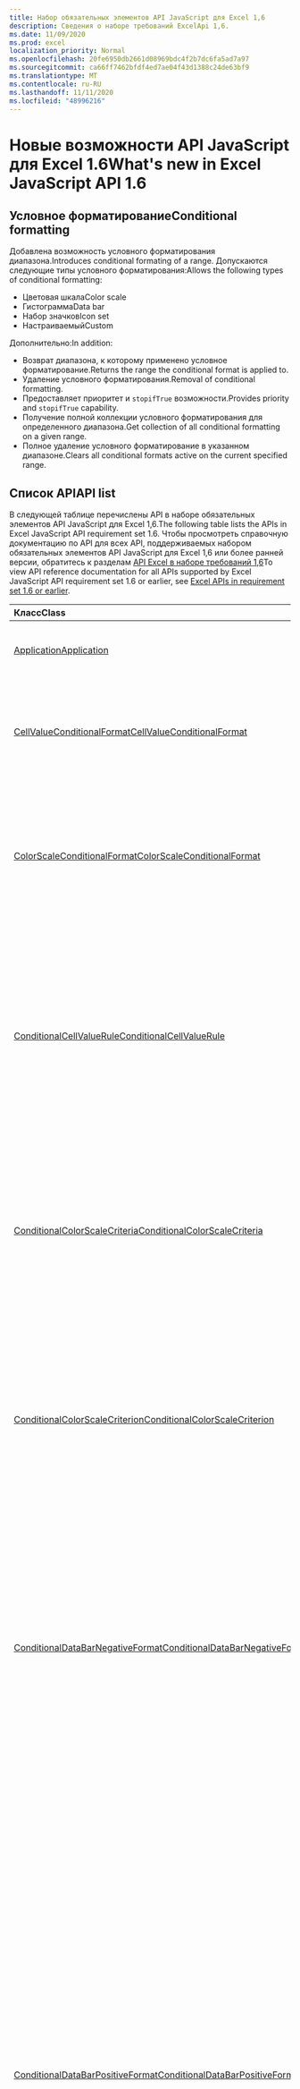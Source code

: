 ```yaml
---
title: Набор обязательных элементов API JavaScript для Excel 1,6
description: Сведения о наборе требований ExcelApi 1,6.
ms.date: 11/09/2020
ms.prod: excel
localization_priority: Normal
ms.openlocfilehash: 20fe6950db2661d08969bdc4f2b7dc6fa5ad7a97
ms.sourcegitcommit: ca66ff7462bfdf4ed7ae04f43d1388c24de63bf9
ms.translationtype: MT
ms.contentlocale: ru-RU
ms.lasthandoff: 11/11/2020
ms.locfileid: "48996216"
---
```

# <a name="whats-new-in-excel-javascript-api-16"></a><span data-ttu-id="24b0b-103">Новые возможности API JavaScript для Excel 1.6</span><span class="sxs-lookup"><span data-stu-id="24b0b-103">What's new in Excel JavaScript API 1.6</span></span>

## <a name="conditional-formatting"></a><span data-ttu-id="24b0b-104">Условное форматирование</span><span class="sxs-lookup"><span data-stu-id="24b0b-104">Conditional formatting</span></span>

<span data-ttu-id="24b0b-105">Добавлена возможность условного форматирования диапазона.</span><span class="sxs-lookup"><span data-stu-id="24b0b-105">Introduces conditional formating of a range.</span></span> <span data-ttu-id="24b0b-106">Допускаются следующие типы условного форматирования:</span><span class="sxs-lookup"><span data-stu-id="24b0b-106">Allows the following types of conditional formatting:</span></span>

* <span data-ttu-id="24b0b-107">Цветовая шкала</span><span class="sxs-lookup"><span data-stu-id="24b0b-107">Color scale</span></span>
* <span data-ttu-id="24b0b-108">Гистограмма</span><span class="sxs-lookup"><span data-stu-id="24b0b-108">Data bar</span></span>
* <span data-ttu-id="24b0b-109">Набор значков</span><span class="sxs-lookup"><span data-stu-id="24b0b-109">Icon set</span></span>
* <span data-ttu-id="24b0b-110">Настраиваемый</span><span class="sxs-lookup"><span data-stu-id="24b0b-110">Custom</span></span>

<span data-ttu-id="24b0b-111">Дополнительно:</span><span class="sxs-lookup"><span data-stu-id="24b0b-111">In addition:</span></span>

* <span data-ttu-id="24b0b-112">Возврат диапазона, к которому применено условное форматирование.</span><span class="sxs-lookup"><span data-stu-id="24b0b-112">Returns the range the conditional format is applied to.</span></span>
* <span data-ttu-id="24b0b-113">Удаление условного форматирования.</span><span class="sxs-lookup"><span data-stu-id="24b0b-113">Removal of conditional formatting.</span></span>
* <span data-ttu-id="24b0b-114">Предоставляет приоритет и `stopifTrue` возможности.</span><span class="sxs-lookup"><span data-stu-id="24b0b-114">Provides priority and `stopifTrue` capability.</span></span>
* <span data-ttu-id="24b0b-115">Получение полной коллекции условного форматирования для определенного диапазона.</span><span class="sxs-lookup"><span data-stu-id="24b0b-115">Get collection of all conditional formatting on a given range.</span></span>
* <span data-ttu-id="24b0b-116">Полное удаление условного форматирование в указанном диапазоне.</span><span class="sxs-lookup"><span data-stu-id="24b0b-116">Clears all conditional formats active on the current specified range.</span></span>

## <a name="api-list"></a><span data-ttu-id="24b0b-117">Список API</span><span class="sxs-lookup"><span data-stu-id="24b0b-117">API list</span></span>

<span data-ttu-id="24b0b-118">В следующей таблице перечислены API в наборе обязательных элементов API JavaScript для Excel 1,6.</span><span class="sxs-lookup"><span data-stu-id="24b0b-118">The following table lists the APIs in Excel JavaScript API requirement set 1.6.</span></span> <span data-ttu-id="24b0b-119">Чтобы просмотреть справочную документацию по API для всех API, поддерживаемых набором обязательных элементов API JavaScript для Excel 1,6 или более ранней версии, обратитесь к разделам [API Excel в наборе требований 1,6](/javascript/api/excel?view=excel-js-1.6&preserve-view=true)</span><span class="sxs-lookup"><span data-stu-id="24b0b-119">To view API reference documentation for all APIs supported by Excel JavaScript API requirement set 1.6 or earlier, see [Excel APIs in requirement set 1.6 or earlier](/javascript/api/excel?view=excel-js-1.6&preserve-view=true).</span></span>

| <span data-ttu-id="24b0b-120">Класс</span><span class="sxs-lookup"><span data-stu-id="24b0b-120">Class</span></span> | <span data-ttu-id="24b0b-121">Поля</span><span class="sxs-lookup"><span data-stu-id="24b0b-121">Fields</span></span> | <span data-ttu-id="24b0b-122">Описание</span><span class="sxs-lookup"><span data-stu-id="24b0b-122">Description</span></span> |
|:---|:---|:---|
|[<span data-ttu-id="24b0b-123">Application</span><span class="sxs-lookup"><span data-stu-id="24b0b-123">Application</span></span>](/javascript/api/excel/excel.application)|[<span data-ttu-id="24b0b-124">Суспендапикалкулатионунтилнекстсинк ()</span><span class="sxs-lookup"><span data-stu-id="24b0b-124">suspendApiCalculationUntilNextSync()</span></span>](/javascript/api/excel/excel.application#suspendapicalculationuntilnextsync--)|<span data-ttu-id="24b0b-125">Приостанавливает вычисление до вызова следующего "context.sync()".</span><span class="sxs-lookup"><span data-stu-id="24b0b-125">Suspends calculation until the next "context.sync()" is called.</span></span>|
|[<span data-ttu-id="24b0b-126">CellValueConditionalFormat</span><span class="sxs-lookup"><span data-stu-id="24b0b-126">CellValueConditionalFormat</span></span>](/javascript/api/excel/excel.cellvalueconditionalformat)|[<span data-ttu-id="24b0b-127">format</span><span class="sxs-lookup"><span data-stu-id="24b0b-127">format</span></span>](/javascript/api/excel/excel.cellvalueconditionalformat#format)|<span data-ttu-id="24b0b-128">Возвращает объект Format, который инкапсулирует шрифты условного форматирования, заливки, границы и другие свойства.</span><span class="sxs-lookup"><span data-stu-id="24b0b-128">Returns a format object, encapsulating the conditional formats font, fill, borders, and other properties.</span></span>|
||[<span data-ttu-id="24b0b-129">правила</span><span class="sxs-lookup"><span data-stu-id="24b0b-129">rule</span></span>](/javascript/api/excel/excel.cellvalueconditionalformat#rule)|<span data-ttu-id="24b0b-130">Задает объект Rule для этого условного форматирования.</span><span class="sxs-lookup"><span data-stu-id="24b0b-130">Specifies the Rule object on this conditional format.</span></span>|
|[<span data-ttu-id="24b0b-131">ColorScaleConditionalFormat</span><span class="sxs-lookup"><span data-stu-id="24b0b-131">ColorScaleConditionalFormat</span></span>](/javascript/api/excel/excel.colorscaleconditionalformat)|[<span data-ttu-id="24b0b-132">criteria</span><span class="sxs-lookup"><span data-stu-id="24b0b-132">criteria</span></span>](/javascript/api/excel/excel.colorscaleconditionalformat#criteria)|<span data-ttu-id="24b0b-133">Критерии цветовой шкалы.</span><span class="sxs-lookup"><span data-stu-id="24b0b-133">The criteria of the color scale.</span></span>|
||[<span data-ttu-id="24b0b-134">сриколорскале</span><span class="sxs-lookup"><span data-stu-id="24b0b-134">threeColorScale</span></span>](/javascript/api/excel/excel.colorscaleconditionalformat#threecolorscale)|<span data-ttu-id="24b0b-135">Если задано значение true, цветовая шкала будет иметь три точки (минимальная, средняя, максимальная), в противном случае будет существовать два (минимум, максимум).</span><span class="sxs-lookup"><span data-stu-id="24b0b-135">If true the color scale will have three points (minimum, midpoint, maximum), otherwise it will have two (minimum, maximum).</span></span>|
|[<span data-ttu-id="24b0b-136">ConditionalCellValueRule</span><span class="sxs-lookup"><span data-stu-id="24b0b-136">ConditionalCellValueRule</span></span>](/javascript/api/excel/excel.conditionalcellvaluerule)|[<span data-ttu-id="24b0b-137">Formula1</span><span class="sxs-lookup"><span data-stu-id="24b0b-137">formula1</span></span>](/javascript/api/excel/excel.conditionalcellvaluerule#formula1)|<span data-ttu-id="24b0b-138">Формула, с помощью которой при необходимости оценивается правило условного форматирования.</span><span class="sxs-lookup"><span data-stu-id="24b0b-138">The formula, if required, to evaluate the conditional format rule on.</span></span>|
||[<span data-ttu-id="24b0b-139">formula2</span><span class="sxs-lookup"><span data-stu-id="24b0b-139">formula2</span></span>](/javascript/api/excel/excel.conditionalcellvaluerule#formula2)|<span data-ttu-id="24b0b-140">Формула, с помощью которой при необходимости оценивается правило условного форматирования.</span><span class="sxs-lookup"><span data-stu-id="24b0b-140">The formula, if required, to evaluate the conditional format rule on.</span></span>|
||[<span data-ttu-id="24b0b-141">operator</span><span class="sxs-lookup"><span data-stu-id="24b0b-141">operator</span></span>](/javascript/api/excel/excel.conditionalcellvaluerule#operator)|<span data-ttu-id="24b0b-142">Оператор условного форматирования значений ячеек.</span><span class="sxs-lookup"><span data-stu-id="24b0b-142">The operator of the cell value conditional format.</span></span>|
|[<span data-ttu-id="24b0b-143">ConditionalColorScaleCriteria</span><span class="sxs-lookup"><span data-stu-id="24b0b-143">ConditionalColorScaleCriteria</span></span>](/javascript/api/excel/excel.conditionalcolorscalecriteria)|[<span data-ttu-id="24b0b-144">maximum</span><span class="sxs-lookup"><span data-stu-id="24b0b-144">maximum</span></span>](/javascript/api/excel/excel.conditionalcolorscalecriteria#maximum)|<span data-ttu-id="24b0b-145">Условие цветовой шкалы "максимальная точка".</span><span class="sxs-lookup"><span data-stu-id="24b0b-145">The maximum point Color Scale Criterion.</span></span>|
||[<span data-ttu-id="24b0b-146">точка</span><span class="sxs-lookup"><span data-stu-id="24b0b-146">midpoint</span></span>](/javascript/api/excel/excel.conditionalcolorscalecriteria#midpoint)|<span data-ttu-id="24b0b-147">Условие цветовой шкалы "средняя точка", если используется трехцветная цветовая шкала.</span><span class="sxs-lookup"><span data-stu-id="24b0b-147">The midpoint Color Scale Criterion if the color scale is a 3-color scale.</span></span>|
||[<span data-ttu-id="24b0b-148">minimum</span><span class="sxs-lookup"><span data-stu-id="24b0b-148">minimum</span></span>](/javascript/api/excel/excel.conditionalcolorscalecriteria#minimum)|<span data-ttu-id="24b0b-149">Условие цветовой шкалы "минимальная точка".</span><span class="sxs-lookup"><span data-stu-id="24b0b-149">The minimum point Color Scale Criterion.</span></span>|
|[<span data-ttu-id="24b0b-150">ConditionalColorScaleCriterion</span><span class="sxs-lookup"><span data-stu-id="24b0b-150">ConditionalColorScaleCriterion</span></span>](/javascript/api/excel/excel.conditionalcolorscalecriterion)|[<span data-ttu-id="24b0b-151">color</span><span class="sxs-lookup"><span data-stu-id="24b0b-151">color</span></span>](/javascript/api/excel/excel.conditionalcolorscalecriterion#color)|<span data-ttu-id="24b0b-152">Представление цветового кода HTML цвета цветовой шкалы (например, #FF0000 представляет собой красный цвет).</span><span class="sxs-lookup"><span data-stu-id="24b0b-152">HTML color code representation of the color scale color (e.g., #FF0000 represents Red).</span></span>|
||[<span data-ttu-id="24b0b-153">formula</span><span class="sxs-lookup"><span data-stu-id="24b0b-153">formula</span></span>](/javascript/api/excel/excel.conditionalcolorscalecriterion#formula)|<span data-ttu-id="24b0b-154">Число, формула или значение NULL (если указан тип LowestValue).</span><span class="sxs-lookup"><span data-stu-id="24b0b-154">A number, a formula, or null (if Type is LowestValue).</span></span>|
||[<span data-ttu-id="24b0b-155">type</span><span class="sxs-lookup"><span data-stu-id="24b0b-155">type</span></span>](/javascript/api/excel/excel.conditionalcolorscalecriterion#type)|<span data-ttu-id="24b0b-156">Какова должна основываться Условная формула условия.</span><span class="sxs-lookup"><span data-stu-id="24b0b-156">What the criterion conditional formula should be based on.</span></span>|
|[<span data-ttu-id="24b0b-157">ConditionalDataBarNegativeFormat</span><span class="sxs-lookup"><span data-stu-id="24b0b-157">ConditionalDataBarNegativeFormat</span></span>](/javascript/api/excel/excel.conditionaldatabarnegativeformat)|[<span data-ttu-id="24b0b-158">borderColor</span><span class="sxs-lookup"><span data-stu-id="24b0b-158">borderColor</span></span>](/javascript/api/excel/excel.conditionaldatabarnegativeformat#bordercolor)|<span data-ttu-id="24b0b-159">HTML-код, представляющий цвет линии границы в формате #RRGGBB (например, "FFA500") или в виде ключевого слова (например, "orange").</span><span class="sxs-lookup"><span data-stu-id="24b0b-159">HTML color code representing the color of the border line, of the form #RRGGBB (e.g., "FFA500") or as a named HTML color (e.g., "orange").</span></span>|
||[<span data-ttu-id="24b0b-160">fillColor</span><span class="sxs-lookup"><span data-stu-id="24b0b-160">fillColor</span></span>](/javascript/api/excel/excel.conditionaldatabarnegativeformat#fillcolor)|<span data-ttu-id="24b0b-161">HTML-код цвета, представляющий цвет заливки, #RRGGBB формы (например, "FFA500") или в виде именованного цвета HTML (например, "Апельсин").</span><span class="sxs-lookup"><span data-stu-id="24b0b-161">HTML color code representing the fill color, of the form #RRGGBB (e.g., "FFA500") or as a named HTML color (e.g., "orange").</span></span>|
||[<span data-ttu-id="24b0b-162">матчпоситивебордерколор</span><span class="sxs-lookup"><span data-stu-id="24b0b-162">matchPositiveBorderColor</span></span>](/javascript/api/excel/excel.conditionaldatabarnegativeformat#matchpositivebordercolor)|<span data-ttu-id="24b0b-163">Указывает, имеет ли отрицательный гистограмма тот же цвет границы, что и положительный гистограмма.</span><span class="sxs-lookup"><span data-stu-id="24b0b-163">Specifies if the negative DataBar has the same border color as the positive DataBar.</span></span>|
||[<span data-ttu-id="24b0b-164">матчпоситивефиллколор</span><span class="sxs-lookup"><span data-stu-id="24b0b-164">matchPositiveFillColor</span></span>](/javascript/api/excel/excel.conditionaldatabarnegativeformat#matchpositivefillcolor)|<span data-ttu-id="24b0b-165">Указывает, имеет ли отрицательный гистограмма тот же цвет заливки, что и положительный гистограмма.</span><span class="sxs-lookup"><span data-stu-id="24b0b-165">Specifies if the negative DataBar has the same fill color as the positive DataBar.</span></span>|
|[<span data-ttu-id="24b0b-166">ConditionalDataBarPositiveFormat</span><span class="sxs-lookup"><span data-stu-id="24b0b-166">ConditionalDataBarPositiveFormat</span></span>](/javascript/api/excel/excel.conditionaldatabarpositiveformat)|[<span data-ttu-id="24b0b-167">borderColor</span><span class="sxs-lookup"><span data-stu-id="24b0b-167">borderColor</span></span>](/javascript/api/excel/excel.conditionaldatabarpositiveformat#bordercolor)|<span data-ttu-id="24b0b-168">HTML-код, представляющий цвет линии границы в формате #RRGGBB (например, "FFA500") или в виде ключевого слова (например, "orange").</span><span class="sxs-lookup"><span data-stu-id="24b0b-168">HTML color code representing the color of the border line, of the form #RRGGBB (e.g., "FFA500") or as a named HTML color (e.g., "orange").</span></span>|
||[<span data-ttu-id="24b0b-169">fillColor</span><span class="sxs-lookup"><span data-stu-id="24b0b-169">fillColor</span></span>](/javascript/api/excel/excel.conditionaldatabarpositiveformat#fillcolor)|<span data-ttu-id="24b0b-170">HTML-код цвета, представляющий цвет заливки, #RRGGBB формы (например, "FFA500") или в виде именованного цвета HTML (например, "Апельсин").</span><span class="sxs-lookup"><span data-stu-id="24b0b-170">HTML color code representing the fill color, of the form #RRGGBB (e.g., "FFA500") or as a named HTML color (e.g., "orange").</span></span>|
||[<span data-ttu-id="24b0b-171">градиентфилл</span><span class="sxs-lookup"><span data-stu-id="24b0b-171">gradientFill</span></span>](/javascript/api/excel/excel.conditionaldatabarpositiveformat#gradientfill)|<span data-ttu-id="24b0b-172">Указывает, имеет ли гистограмма градиент.</span><span class="sxs-lookup"><span data-stu-id="24b0b-172">Specifies if the DataBar has a gradient.</span></span>|
|[<span data-ttu-id="24b0b-173">ConditionalDataBarRule</span><span class="sxs-lookup"><span data-stu-id="24b0b-173">ConditionalDataBarRule</span></span>](/javascript/api/excel/excel.conditionaldatabarrule)|[<span data-ttu-id="24b0b-174">formula</span><span class="sxs-lookup"><span data-stu-id="24b0b-174">formula</span></span>](/javascript/api/excel/excel.conditionaldatabarrule#formula)|<span data-ttu-id="24b0b-175">Формула, с помощью которой при необходимости оценивается правило гистограммы.</span><span class="sxs-lookup"><span data-stu-id="24b0b-175">The formula, if required, to evaluate the databar rule on.</span></span>|
||[<span data-ttu-id="24b0b-176">type</span><span class="sxs-lookup"><span data-stu-id="24b0b-176">type</span></span>](/javascript/api/excel/excel.conditionaldatabarrule#type)|<span data-ttu-id="24b0b-177">Тип правила для гистограмма.</span><span class="sxs-lookup"><span data-stu-id="24b0b-177">The type of rule for the databar.</span></span>|
|[<span data-ttu-id="24b0b-178">ConditionalFormat</span><span class="sxs-lookup"><span data-stu-id="24b0b-178">ConditionalFormat</span></span>](/javascript/api/excel/excel.conditionalformat)|[<span data-ttu-id="24b0b-179">delete()</span><span class="sxs-lookup"><span data-stu-id="24b0b-179">delete()</span></span>](/javascript/api/excel/excel.conditionalformat#delete--)|<span data-ttu-id="24b0b-180">Удаляет это условное форматирование.</span><span class="sxs-lookup"><span data-stu-id="24b0b-180">Deletes this conditional format.</span></span>|
||[<span data-ttu-id="24b0b-181">getRange()</span><span class="sxs-lookup"><span data-stu-id="24b0b-181">getRange()</span></span>](/javascript/api/excel/excel.conditionalformat#getrange--)|<span data-ttu-id="24b0b-182">Возврат диапазона, к которому применено условное форматирование.</span><span class="sxs-lookup"><span data-stu-id="24b0b-182">Returns the range the conditonal format is applied to.</span></span>|
||[<span data-ttu-id="24b0b-183">getRangeOrNullObject()</span><span class="sxs-lookup"><span data-stu-id="24b0b-183">getRangeOrNullObject()</span></span>](/javascript/api/excel/excel.conditionalformat#getrangeornullobject--)|<span data-ttu-id="24b0b-184">Возвращает диапазон, к которому применяется формат кондитонал, или пустой объект, если условное форматирование применяется к нескольким диапазонам.</span><span class="sxs-lookup"><span data-stu-id="24b0b-184">Returns the range the conditonal format is applied to, or a null object if the conditional format is applied to multiple ranges.</span></span>|
||[<span data-ttu-id="24b0b-185">priority</span><span class="sxs-lookup"><span data-stu-id="24b0b-185">priority</span></span>](/javascript/api/excel/excel.conditionalformat#priority)|<span data-ttu-id="24b0b-186">Приоритет (или индекс) в коллекции условных форматов, в которой в настоящее время существует данное условное форматирование.</span><span class="sxs-lookup"><span data-stu-id="24b0b-186">The priority (or index) within the conditional format collection that this conditional format currently exists in.</span></span>|
||[<span data-ttu-id="24b0b-187">cellValue</span><span class="sxs-lookup"><span data-stu-id="24b0b-187">cellValue</span></span>](/javascript/api/excel/excel.conditionalformat#cellvalue)|<span data-ttu-id="24b0b-188">Возвращает свойства условного форматирования значения ячейки, если текущим условным форматированием является тип CellValue.</span><span class="sxs-lookup"><span data-stu-id="24b0b-188">Returns the cell value conditional format properties if the current conditional format is a CellValue type.</span></span>|
||[<span data-ttu-id="24b0b-189">целлвалуеорнуллобжект</span><span class="sxs-lookup"><span data-stu-id="24b0b-189">cellValueOrNullObject</span></span>](/javascript/api/excel/excel.conditionalformat#cellvalueornullobject)|<span data-ttu-id="24b0b-190">Возвращает свойства условного форматирования значения ячейки, если текущим условным форматированием является тип CellValue.</span><span class="sxs-lookup"><span data-stu-id="24b0b-190">Returns the cell value conditional format properties if the current conditional format is a CellValue type.</span></span>|
||[<span data-ttu-id="24b0b-191">Справа</span><span class="sxs-lookup"><span data-stu-id="24b0b-191">colorScale</span></span>](/javascript/api/excel/excel.conditionalformat#colorscale)|<span data-ttu-id="24b0b-192">Возвращает свойства условного форматирования цветовой шкалы, если текущим условным форматированием является тип цветовой шкалы.</span><span class="sxs-lookup"><span data-stu-id="24b0b-192">Returns the ColorScale conditional format properties if the current conditional format is an ColorScale type.</span></span>|
||[<span data-ttu-id="24b0b-193">колорскалеорнуллобжект</span><span class="sxs-lookup"><span data-stu-id="24b0b-193">colorScaleOrNullObject</span></span>](/javascript/api/excel/excel.conditionalformat#colorscaleornullobject)|<span data-ttu-id="24b0b-194">Возвращает свойства условного форматирования цветовой шкалы, если текущим условным форматированием является тип цветовой шкалы.</span><span class="sxs-lookup"><span data-stu-id="24b0b-194">Returns the ColorScale conditional format properties if the current conditional format is an ColorScale type.</span></span>|
||[<span data-ttu-id="24b0b-195">собственный</span><span class="sxs-lookup"><span data-stu-id="24b0b-195">custom</span></span>](/javascript/api/excel/excel.conditionalformat#custom)|<span data-ttu-id="24b0b-196">Возвращает свойства настраиваемого условного форматирования, если текущим условным форматированием является настраиваемый тип.</span><span class="sxs-lookup"><span data-stu-id="24b0b-196">Returns the custom conditional format properties if the current conditional format is a custom type.</span></span>|
||[<span data-ttu-id="24b0b-197">кустоморнуллобжект</span><span class="sxs-lookup"><span data-stu-id="24b0b-197">customOrNullObject</span></span>](/javascript/api/excel/excel.conditionalformat#customornullobject)|<span data-ttu-id="24b0b-198">Возвращает свойства настраиваемого условного форматирования, если текущим условным форматированием является настраиваемый тип.</span><span class="sxs-lookup"><span data-stu-id="24b0b-198">Returns the custom conditional format properties if the current conditional format is a custom type.</span></span>|
||[<span data-ttu-id="24b0b-199">Гистограмма</span><span class="sxs-lookup"><span data-stu-id="24b0b-199">dataBar</span></span>](/javascript/api/excel/excel.conditionalformat#databar)|<span data-ttu-id="24b0b-200">Возвращает свойства гистограммы, если текущим условным форматированием является панель данных.</span><span class="sxs-lookup"><span data-stu-id="24b0b-200">Returns the data bar properties if the current conditional format is a data bar.</span></span>|
||[<span data-ttu-id="24b0b-201">датабарорнуллобжект</span><span class="sxs-lookup"><span data-stu-id="24b0b-201">dataBarOrNullObject</span></span>](/javascript/api/excel/excel.conditionalformat#databarornullobject)|<span data-ttu-id="24b0b-202">Возвращает свойства гистограммы, если текущим условным форматированием является панель данных.</span><span class="sxs-lookup"><span data-stu-id="24b0b-202">Returns the data bar properties if the current conditional format is a data bar.</span></span>|
||[<span data-ttu-id="24b0b-203">iconSet</span><span class="sxs-lookup"><span data-stu-id="24b0b-203">iconSet</span></span>](/javascript/api/excel/excel.conditionalformat#iconset)|<span data-ttu-id="24b0b-204">Возвращает свойства условного форматирования набора значков, если текущим условным форматированием является тип набора значков.</span><span class="sxs-lookup"><span data-stu-id="24b0b-204">Returns the IconSet conditional format properties if the current conditional format is an IconSet type.</span></span>|
||[<span data-ttu-id="24b0b-205">иконсеторнуллобжект</span><span class="sxs-lookup"><span data-stu-id="24b0b-205">iconSetOrNullObject</span></span>](/javascript/api/excel/excel.conditionalformat#iconsetornullobject)|<span data-ttu-id="24b0b-206">Возвращает свойства условного форматирования набора значков, если текущим условным форматированием является тип набора значков.</span><span class="sxs-lookup"><span data-stu-id="24b0b-206">Returns the IconSet conditional format properties if the current conditional format is an IconSet type.</span></span>|
||[<span data-ttu-id="24b0b-207">id</span><span class="sxs-lookup"><span data-stu-id="24b0b-207">id</span></span>](/javascript/api/excel/excel.conditionalformat#id)|<span data-ttu-id="24b0b-208">Приоритет условного форматирования в пределах текущего класса ConditionalFormatCollection.</span><span class="sxs-lookup"><span data-stu-id="24b0b-208">The Priority of the Conditional Format within the current ConditionalFormatCollection.</span></span>|
||[<span data-ttu-id="24b0b-209">набора</span><span class="sxs-lookup"><span data-stu-id="24b0b-209">preset</span></span>](/javascript/api/excel/excel.conditionalformat#preset)|<span data-ttu-id="24b0b-210">Возвращает условное форматирование предварительно установленных условий.</span><span class="sxs-lookup"><span data-stu-id="24b0b-210">Returns the preset criteria conditional format.</span></span>|
||[<span data-ttu-id="24b0b-211">пресеторнуллобжект</span><span class="sxs-lookup"><span data-stu-id="24b0b-211">presetOrNullObject</span></span>](/javascript/api/excel/excel.conditionalformat#presetornullobject)|<span data-ttu-id="24b0b-212">Возвращает условное форматирование предварительно установленных условий.</span><span class="sxs-lookup"><span data-stu-id="24b0b-212">Returns the preset criteria conditional format.</span></span>|
||[<span data-ttu-id="24b0b-213">тексткомпарисон</span><span class="sxs-lookup"><span data-stu-id="24b0b-213">textComparison</span></span>](/javascript/api/excel/excel.conditionalformat#textcomparison)|<span data-ttu-id="24b0b-214">Возвращает определенные свойства условного форматирования текста, если текущим условным форматированием является текстовый тип.</span><span class="sxs-lookup"><span data-stu-id="24b0b-214">Returns the specific text conditional format properties if the current conditional format is a text type.</span></span>|
||[<span data-ttu-id="24b0b-215">тексткомпарисонорнуллобжект</span><span class="sxs-lookup"><span data-stu-id="24b0b-215">textComparisonOrNullObject</span></span>](/javascript/api/excel/excel.conditionalformat#textcomparisonornullobject)|<span data-ttu-id="24b0b-216">Возвращает определенные свойства условного форматирования текста, если текущим условным форматированием является текстовый тип.</span><span class="sxs-lookup"><span data-stu-id="24b0b-216">Returns the specific text conditional format properties if the current conditional format is a text type.</span></span>|
||[<span data-ttu-id="24b0b-217">topBottom</span><span class="sxs-lookup"><span data-stu-id="24b0b-217">topBottom</span></span>](/javascript/api/excel/excel.conditionalformat#topbottom)|<span data-ttu-id="24b0b-218">Возвращает верхнее и нижнее свойства условного форматирования, если текущее условное форматирование имеет тип TopBottom.</span><span class="sxs-lookup"><span data-stu-id="24b0b-218">Returns the Top/Bottom conditional format properties if the current conditional format is an TopBottom type.</span></span>|
||[<span data-ttu-id="24b0b-219">топботтоморнуллобжект</span><span class="sxs-lookup"><span data-stu-id="24b0b-219">topBottomOrNullObject</span></span>](/javascript/api/excel/excel.conditionalformat#topbottomornullobject)|<span data-ttu-id="24b0b-220">Возвращает верхнее и нижнее свойства условного форматирования, если текущее условное форматирование имеет тип TopBottom.</span><span class="sxs-lookup"><span data-stu-id="24b0b-220">Returns the Top/Bottom conditional format properties if the current conditional format is an TopBottom type.</span></span>|
||[<span data-ttu-id="24b0b-221">type</span><span class="sxs-lookup"><span data-stu-id="24b0b-221">type</span></span>](/javascript/api/excel/excel.conditionalformat#type)|<span data-ttu-id="24b0b-222">Тип условного форматирования.</span><span class="sxs-lookup"><span data-stu-id="24b0b-222">A type of conditional format.</span></span>|
||[<span data-ttu-id="24b0b-223">stopIfTrue</span><span class="sxs-lookup"><span data-stu-id="24b0b-223">stopIfTrue</span></span>](/javascript/api/excel/excel.conditionalformat#stopiftrue)|<span data-ttu-id="24b0b-224">Если выполняются условия этого условного форматирования, форматы с более низким приоритетом не будут применяться в этой ячейке.</span><span class="sxs-lookup"><span data-stu-id="24b0b-224">If the conditions of this conditional format are met, no lower-priority formats shall take effect on that cell.</span></span>|
|[<span data-ttu-id="24b0b-225">ConditionalFormatCollection</span><span class="sxs-lookup"><span data-stu-id="24b0b-225">ConditionalFormatCollection</span></span>](/javascript/api/excel/excel.conditionalformatcollection)|[<span data-ttu-id="24b0b-226">Добавить (тип: Excel. Кондитионалформаттипе)</span><span class="sxs-lookup"><span data-stu-id="24b0b-226">add(type: Excel.ConditionalFormatType)</span></span>](/javascript/api/excel/excel.conditionalformatcollection#add-type-)|<span data-ttu-id="24b0b-227">Добавляет новое условное форматирование в коллекцию по первому или верхнему приоритету.</span><span class="sxs-lookup"><span data-stu-id="24b0b-227">Adds a new conditional format to the collection at the first/top priority.</span></span>|
||[<span data-ttu-id="24b0b-228">clearAll ()</span><span class="sxs-lookup"><span data-stu-id="24b0b-228">clearAll()</span></span>](/javascript/api/excel/excel.conditionalformatcollection#clearall--)|<span data-ttu-id="24b0b-229">Полное удаление условного форматирование в указанном диапазоне.</span><span class="sxs-lookup"><span data-stu-id="24b0b-229">Clears all conditional formats active on the current specified range.</span></span>|
||[<span data-ttu-id="24b0b-230">getCount()</span><span class="sxs-lookup"><span data-stu-id="24b0b-230">getCount()</span></span>](/javascript/api/excel/excel.conditionalformatcollection#getcount--)|<span data-ttu-id="24b0b-231">Возвращает число условных форматов в книге.</span><span class="sxs-lookup"><span data-stu-id="24b0b-231">Returns the number of conditional formats in the workbook.</span></span>|
||[<span data-ttu-id="24b0b-232">getItem(id: string)</span><span class="sxs-lookup"><span data-stu-id="24b0b-232">getItem(id: string)</span></span>](/javascript/api/excel/excel.conditionalformatcollection#getitem-id-)|<span data-ttu-id="24b0b-233">Возвращает условное форматирование для указанного идентификатора.</span><span class="sxs-lookup"><span data-stu-id="24b0b-233">Returns a conditional format for the given ID.</span></span>|
||[<span data-ttu-id="24b0b-234">getItemAt(index: number)</span><span class="sxs-lookup"><span data-stu-id="24b0b-234">getItemAt(index: number)</span></span>](/javascript/api/excel/excel.conditionalformatcollection#getitemat-index-)|<span data-ttu-id="24b0b-235">Возвращает условное форматирование по индексу.</span><span class="sxs-lookup"><span data-stu-id="24b0b-235">Returns a conditional format at the given index.</span></span>|
||[<span data-ttu-id="24b0b-236">items</span><span class="sxs-lookup"><span data-stu-id="24b0b-236">items</span></span>](/javascript/api/excel/excel.conditionalformatcollection#items)|<span data-ttu-id="24b0b-237">Получает загруженные дочерние элементы в этой коллекции.</span><span class="sxs-lookup"><span data-stu-id="24b0b-237">Gets the loaded child items in this collection.</span></span>|
|[<span data-ttu-id="24b0b-238">ConditionalFormatRule</span><span class="sxs-lookup"><span data-stu-id="24b0b-238">ConditionalFormatRule</span></span>](/javascript/api/excel/excel.conditionalformatrule)|[<span data-ttu-id="24b0b-239">formula</span><span class="sxs-lookup"><span data-stu-id="24b0b-239">formula</span></span>](/javascript/api/excel/excel.conditionalformatrule#formula)|<span data-ttu-id="24b0b-240">Формула, с помощью которой при необходимости оценивается правило условного форматирования.</span><span class="sxs-lookup"><span data-stu-id="24b0b-240">The formula, if required, to evaluate the conditional format rule on.</span></span>|
||[<span data-ttu-id="24b0b-241">formulaLocal</span><span class="sxs-lookup"><span data-stu-id="24b0b-241">formulaLocal</span></span>](/javascript/api/excel/excel.conditionalformatrule#formulalocal)|<span data-ttu-id="24b0b-242">Формула, с помощью которой при необходимости оценивается правило условного форматирования на языке пользователя.</span><span class="sxs-lookup"><span data-stu-id="24b0b-242">The formula, if required, to evaluate the conditional format rule on in the user's language.</span></span>|
||[<span data-ttu-id="24b0b-243">formulaR1C1</span><span class="sxs-lookup"><span data-stu-id="24b0b-243">formulaR1C1</span></span>](/javascript/api/excel/excel.conditionalformatrule#formular1c1)|<span data-ttu-id="24b0b-244">Формула, с помощью которой при необходимости оценивается правило условного форматирования в формате R1C1.</span><span class="sxs-lookup"><span data-stu-id="24b0b-244">The formula, if required, to evaluate the conditional format rule on in R1C1-style notation.</span></span>|
|[<span data-ttu-id="24b0b-245">ConditionalIconCriterion</span><span class="sxs-lookup"><span data-stu-id="24b0b-245">ConditionalIconCriterion</span></span>](/javascript/api/excel/excel.conditionaliconcriterion)|[<span data-ttu-id="24b0b-246">кустомикон</span><span class="sxs-lookup"><span data-stu-id="24b0b-246">customIcon</span></span>](/javascript/api/excel/excel.conditionaliconcriterion#customicon)|<span data-ttu-id="24b0b-247">Специальный значок для текущего условия, если он отличается от набора значков по умолчанию, в противном случае возвращается значение NULL.</span><span class="sxs-lookup"><span data-stu-id="24b0b-247">The custom icon for the current criterion if different from the default IconSet, else null will be returned.</span></span>|
||[<span data-ttu-id="24b0b-248">formula</span><span class="sxs-lookup"><span data-stu-id="24b0b-248">formula</span></span>](/javascript/api/excel/excel.conditionaliconcriterion#formula)|<span data-ttu-id="24b0b-249">Число или формула в зависимости от типа.</span><span class="sxs-lookup"><span data-stu-id="24b0b-249">A number or a formula depending on the type.</span></span>|
||[<span data-ttu-id="24b0b-250">operator</span><span class="sxs-lookup"><span data-stu-id="24b0b-250">operator</span></span>](/javascript/api/excel/excel.conditionaliconcriterion#operator)|<span data-ttu-id="24b0b-251">GreaterThan или Греатерсанорекуал для каждого типа правила для условного форматирования значка.</span><span class="sxs-lookup"><span data-stu-id="24b0b-251">GreaterThan or GreaterThanOrEqual for each of the rule type for the Icon conditional format.</span></span>|
||[<span data-ttu-id="24b0b-252">type</span><span class="sxs-lookup"><span data-stu-id="24b0b-252">type</span></span>](/javascript/api/excel/excel.conditionaliconcriterion#type)|<span data-ttu-id="24b0b-253">На чем должна основываться условная формула значка.</span><span class="sxs-lookup"><span data-stu-id="24b0b-253">What the icon conditional formula should be based on.</span></span>|
|[<span data-ttu-id="24b0b-254">ConditionalPresetCriteriaRule</span><span class="sxs-lookup"><span data-stu-id="24b0b-254">ConditionalPresetCriteriaRule</span></span>](/javascript/api/excel/excel.conditionalpresetcriteriarule)|[<span data-ttu-id="24b0b-255">текущего</span><span class="sxs-lookup"><span data-stu-id="24b0b-255">criterion</span></span>](/javascript/api/excel/excel.conditionalpresetcriteriarule#criterion)|<span data-ttu-id="24b0b-256">Критерий условного форматирования.</span><span class="sxs-lookup"><span data-stu-id="24b0b-256">The criterion of the conditional format.</span></span>|
|[<span data-ttu-id="24b0b-257">ConditionalRangeBorder</span><span class="sxs-lookup"><span data-stu-id="24b0b-257">ConditionalRangeBorder</span></span>](/javascript/api/excel/excel.conditionalrangeborder)|[<span data-ttu-id="24b0b-258">color</span><span class="sxs-lookup"><span data-stu-id="24b0b-258">color</span></span>](/javascript/api/excel/excel.conditionalrangeborder#color)|<span data-ttu-id="24b0b-259">HTML-код, представляющий цвет линии границы в формате #RRGGBB (например, "FFA500") или в виде ключевого слова (например, "orange").</span><span class="sxs-lookup"><span data-stu-id="24b0b-259">HTML color code representing the color of the border line, of the form #RRGGBB (e.g., "FFA500") or as a named HTML color (e.g., "orange").</span></span>|
||[<span data-ttu-id="24b0b-260">сидеиндекс</span><span class="sxs-lookup"><span data-stu-id="24b0b-260">sideIndex</span></span>](/javascript/api/excel/excel.conditionalrangeborder#sideindex)|<span data-ttu-id="24b0b-261">Постоянное значение, указывающее определенную сторону границы.</span><span class="sxs-lookup"><span data-stu-id="24b0b-261">Constant value that indicates the specific side of the border.</span></span>|
||[<span data-ttu-id="24b0b-262">style</span><span class="sxs-lookup"><span data-stu-id="24b0b-262">style</span></span>](/javascript/api/excel/excel.conditionalrangeborder#style)|<span data-ttu-id="24b0b-263">Одна из констант стиля линии, определяющая стиль линии границы.</span><span class="sxs-lookup"><span data-stu-id="24b0b-263">One of the constants of line style specifying the line style for the border.</span></span>|
|[<span data-ttu-id="24b0b-264">ConditionalRangeBorderCollection</span><span class="sxs-lookup"><span data-stu-id="24b0b-264">ConditionalRangeBorderCollection</span></span>](/javascript/api/excel/excel.conditionalrangebordercollection)|[<span data-ttu-id="24b0b-265">GetItem (index: Excel. Кондитионалранжебордериндекс)</span><span class="sxs-lookup"><span data-stu-id="24b0b-265">getItem(index: Excel.ConditionalRangeBorderIndex)</span></span>](/javascript/api/excel/excel.conditionalrangebordercollection#getitem-index-)|<span data-ttu-id="24b0b-266">Возвращает объект границы по его имени.</span><span class="sxs-lookup"><span data-stu-id="24b0b-266">Gets a border object using its name.</span></span>|
||[<span data-ttu-id="24b0b-267">getItemAt(index: number)</span><span class="sxs-lookup"><span data-stu-id="24b0b-267">getItemAt(index: number)</span></span>](/javascript/api/excel/excel.conditionalrangebordercollection#getitemat-index-)|<span data-ttu-id="24b0b-268">Возвращает объект границы по его индексу.</span><span class="sxs-lookup"><span data-stu-id="24b0b-268">Gets a border object using its index.</span></span>|
||[<span data-ttu-id="24b0b-269">bottom</span><span class="sxs-lookup"><span data-stu-id="24b0b-269">bottom</span></span>](/javascript/api/excel/excel.conditionalrangebordercollection#bottom)|<span data-ttu-id="24b0b-270">Получает нижнюю границу.</span><span class="sxs-lookup"><span data-stu-id="24b0b-270">Gets the bottom border.</span></span>|
||[<span data-ttu-id="24b0b-271">count</span><span class="sxs-lookup"><span data-stu-id="24b0b-271">count</span></span>](/javascript/api/excel/excel.conditionalrangebordercollection#count)|<span data-ttu-id="24b0b-272">Количество объектов границы в коллекции.</span><span class="sxs-lookup"><span data-stu-id="24b0b-272">Number of border objects in the collection.</span></span>|
||[<span data-ttu-id="24b0b-273">items</span><span class="sxs-lookup"><span data-stu-id="24b0b-273">items</span></span>](/javascript/api/excel/excel.conditionalrangebordercollection#items)|<span data-ttu-id="24b0b-274">Получает загруженные дочерние элементы в этой коллекции.</span><span class="sxs-lookup"><span data-stu-id="24b0b-274">Gets the loaded child items in this collection.</span></span>|
||[<span data-ttu-id="24b0b-275">left</span><span class="sxs-lookup"><span data-stu-id="24b0b-275">left</span></span>](/javascript/api/excel/excel.conditionalrangebordercollection#left)|<span data-ttu-id="24b0b-276">Получает левую границу.</span><span class="sxs-lookup"><span data-stu-id="24b0b-276">Gets the left border.</span></span>|
||[<span data-ttu-id="24b0b-277">right</span><span class="sxs-lookup"><span data-stu-id="24b0b-277">right</span></span>](/javascript/api/excel/excel.conditionalrangebordercollection#right)|<span data-ttu-id="24b0b-278">Получает правую границу.</span><span class="sxs-lookup"><span data-stu-id="24b0b-278">Gets the right border.</span></span>|
||[<span data-ttu-id="24b0b-279">top</span><span class="sxs-lookup"><span data-stu-id="24b0b-279">top</span></span>](/javascript/api/excel/excel.conditionalrangebordercollection#top)|<span data-ttu-id="24b0b-280">Получает верхнюю границу.</span><span class="sxs-lookup"><span data-stu-id="24b0b-280">Gets the top border.</span></span>|
|[<span data-ttu-id="24b0b-281">ConditionalRangeFill</span><span class="sxs-lookup"><span data-stu-id="24b0b-281">ConditionalRangeFill</span></span>](/javascript/api/excel/excel.conditionalrangefill)|[<span data-ttu-id="24b0b-282">clear()</span><span class="sxs-lookup"><span data-stu-id="24b0b-282">clear()</span></span>](/javascript/api/excel/excel.conditionalrangefill#clear--)|<span data-ttu-id="24b0b-283">Удаляет заливку.</span><span class="sxs-lookup"><span data-stu-id="24b0b-283">Resets the fill.</span></span>|
||[<span data-ttu-id="24b0b-284">color</span><span class="sxs-lookup"><span data-stu-id="24b0b-284">color</span></span>](/javascript/api/excel/excel.conditionalrangefill#color)|<span data-ttu-id="24b0b-285">HTML-код цвета, представляющий цвет заливки, #RRGGBB формы (например, "FFA500") или в виде именованного цвета HTML (например, "Апельсин").</span><span class="sxs-lookup"><span data-stu-id="24b0b-285">HTML color code representing the color of the fill, of the form #RRGGBB (e.g., "FFA500") or as a named HTML color (e.g., "orange").</span></span>|
|[<span data-ttu-id="24b0b-286">ConditionalRangeFont</span><span class="sxs-lookup"><span data-stu-id="24b0b-286">ConditionalRangeFont</span></span>](/javascript/api/excel/excel.conditionalrangefont)|[<span data-ttu-id="24b0b-287">bold</span><span class="sxs-lookup"><span data-stu-id="24b0b-287">bold</span></span>](/javascript/api/excel/excel.conditionalrangefont#bold)|<span data-ttu-id="24b0b-288">Указывает, является ли шрифт полужирным.</span><span class="sxs-lookup"><span data-stu-id="24b0b-288">Specifies if the font is bold.</span></span>|
||[<span data-ttu-id="24b0b-289">clear()</span><span class="sxs-lookup"><span data-stu-id="24b0b-289">clear()</span></span>](/javascript/api/excel/excel.conditionalrangefont#clear--)|<span data-ttu-id="24b0b-290">Удаляет форматирование шрифтов.</span><span class="sxs-lookup"><span data-stu-id="24b0b-290">Resets the font formats.</span></span>|
||[<span data-ttu-id="24b0b-291">color</span><span class="sxs-lookup"><span data-stu-id="24b0b-291">color</span></span>](/javascript/api/excel/excel.conditionalrangefont#color)|<span data-ttu-id="24b0b-292">Цветовое представление текста в формате HTML (например, #FF0000 представляет собой красный цвет).</span><span class="sxs-lookup"><span data-stu-id="24b0b-292">HTML color code representation of the text color (e.g., #FF0000 represents Red).</span></span>|
||[<span data-ttu-id="24b0b-293">italic</span><span class="sxs-lookup"><span data-stu-id="24b0b-293">italic</span></span>](/javascript/api/excel/excel.conditionalrangefont#italic)|<span data-ttu-id="24b0b-294">Указывает, является ли шрифт курсивом.</span><span class="sxs-lookup"><span data-stu-id="24b0b-294">Specifies if the font is italic.</span></span>|
||[<span data-ttu-id="24b0b-295">strikethrough</span><span class="sxs-lookup"><span data-stu-id="24b0b-295">strikethrough</span></span>](/javascript/api/excel/excel.conditionalrangefont#strikethrough)|<span data-ttu-id="24b0b-296">Указывает состояние зачеркивания шрифта.</span><span class="sxs-lookup"><span data-stu-id="24b0b-296">Specifies the strikethrough status of the font.</span></span>|
||[<span data-ttu-id="24b0b-297">underline</span><span class="sxs-lookup"><span data-stu-id="24b0b-297">underline</span></span>](/javascript/api/excel/excel.conditionalrangefont#underline)|<span data-ttu-id="24b0b-298">Тип подчеркивания, примененный к шрифту.</span><span class="sxs-lookup"><span data-stu-id="24b0b-298">The type of underline applied to the font.</span></span>|
|[<span data-ttu-id="24b0b-299">ConditionalRangeFormat</span><span class="sxs-lookup"><span data-stu-id="24b0b-299">ConditionalRangeFormat</span></span>](/javascript/api/excel/excel.conditionalrangeformat)|[<span data-ttu-id="24b0b-300">numberFormat</span><span class="sxs-lookup"><span data-stu-id="24b0b-300">numberFormat</span></span>](/javascript/api/excel/excel.conditionalrangeformat#numberformat)|<span data-ttu-id="24b0b-301">Представляет код числового формата Excel для заданного диапазона.</span><span class="sxs-lookup"><span data-stu-id="24b0b-301">Represents Excel's number format code for the given range.</span></span>|
||[<span data-ttu-id="24b0b-302">borders</span><span class="sxs-lookup"><span data-stu-id="24b0b-302">borders</span></span>](/javascript/api/excel/excel.conditionalrangeformat#borders)|<span data-ttu-id="24b0b-303">Коллекция объектов Border, которые применяются к общему диапазону условного форматирования.</span><span class="sxs-lookup"><span data-stu-id="24b0b-303">Collection of border objects that apply to the overall conditional format range.</span></span>|
||[<span data-ttu-id="24b0b-304">fill</span><span class="sxs-lookup"><span data-stu-id="24b0b-304">fill</span></span>](/javascript/api/excel/excel.conditionalrangeformat#fill)|<span data-ttu-id="24b0b-305">Возвращает объект Fill, определенный в общем диапазоне условного форматирования.</span><span class="sxs-lookup"><span data-stu-id="24b0b-305">Returns the fill object defined on the overall conditional format range.</span></span>|
||[<span data-ttu-id="24b0b-306">font</span><span class="sxs-lookup"><span data-stu-id="24b0b-306">font</span></span>](/javascript/api/excel/excel.conditionalrangeformat#font)|<span data-ttu-id="24b0b-307">Возвращает объект Font, определенный в общем диапазоне условного форматирования.</span><span class="sxs-lookup"><span data-stu-id="24b0b-307">Returns the font object defined on the overall conditional format range.</span></span>|
|[<span data-ttu-id="24b0b-308">ConditionalTextComparisonRule</span><span class="sxs-lookup"><span data-stu-id="24b0b-308">ConditionalTextComparisonRule</span></span>](/javascript/api/excel/excel.conditionaltextcomparisonrule)|[<span data-ttu-id="24b0b-309">operator</span><span class="sxs-lookup"><span data-stu-id="24b0b-309">operator</span></span>](/javascript/api/excel/excel.conditionaltextcomparisonrule#operator)|<span data-ttu-id="24b0b-310">Оператор условного форматирования текста.</span><span class="sxs-lookup"><span data-stu-id="24b0b-310">The operator of the text conditional format.</span></span>|
||[<span data-ttu-id="24b0b-311">text</span><span class="sxs-lookup"><span data-stu-id="24b0b-311">text</span></span>](/javascript/api/excel/excel.conditionaltextcomparisonrule#text)|<span data-ttu-id="24b0b-312">Текстовое значение условного форматирования.</span><span class="sxs-lookup"><span data-stu-id="24b0b-312">The Text value of conditional format.</span></span>|
|[<span data-ttu-id="24b0b-313">ConditionalTopBottomRule</span><span class="sxs-lookup"><span data-stu-id="24b0b-313">ConditionalTopBottomRule</span></span>](/javascript/api/excel/excel.conditionaltopbottomrule)|[<span data-ttu-id="24b0b-314">rank</span><span class="sxs-lookup"><span data-stu-id="24b0b-314">rank</span></span>](/javascript/api/excel/excel.conditionaltopbottomrule#rank)|<span data-ttu-id="24b0b-315">От 1 до 1000 для числовых рейтингов или от 1 до 100 для процентных рейтингов.</span><span class="sxs-lookup"><span data-stu-id="24b0b-315">The rank between 1 and 1000 for numeric ranks or 1 and 100 for percent ranks.</span></span>|
||[<span data-ttu-id="24b0b-316">type</span><span class="sxs-lookup"><span data-stu-id="24b0b-316">type</span></span>](/javascript/api/excel/excel.conditionaltopbottomrule#type)|<span data-ttu-id="24b0b-317">Форматирование значений на основе верхнего или нижнего ранга.</span><span class="sxs-lookup"><span data-stu-id="24b0b-317">Format values based on the top or bottom rank.</span></span>|
|[<span data-ttu-id="24b0b-318">CustomConditionalFormat</span><span class="sxs-lookup"><span data-stu-id="24b0b-318">CustomConditionalFormat</span></span>](/javascript/api/excel/excel.customconditionalformat)|[<span data-ttu-id="24b0b-319">format</span><span class="sxs-lookup"><span data-stu-id="24b0b-319">format</span></span>](/javascript/api/excel/excel.customconditionalformat#format)|<span data-ttu-id="24b0b-320">Возвращает объект Format, который инкапсулирует шрифты условного форматирования, заливки, границы и другие свойства.</span><span class="sxs-lookup"><span data-stu-id="24b0b-320">Returns a format object, encapsulating the conditional formats font, fill, borders, and other properties.</span></span>|
||[<span data-ttu-id="24b0b-321">правила</span><span class="sxs-lookup"><span data-stu-id="24b0b-321">rule</span></span>](/javascript/api/excel/excel.customconditionalformat#rule)|<span data-ttu-id="24b0b-322">Задает объект Rule для этого условного форматирования.</span><span class="sxs-lookup"><span data-stu-id="24b0b-322">Specifies the Rule object on this conditional format.</span></span>|
|[<span data-ttu-id="24b0b-323">DataBarConditionalFormat</span><span class="sxs-lookup"><span data-stu-id="24b0b-323">DataBarConditionalFormat</span></span>](/javascript/api/excel/excel.databarconditionalformat)|[<span data-ttu-id="24b0b-324">axisColor</span><span class="sxs-lookup"><span data-stu-id="24b0b-324">axisColor</span></span>](/javascript/api/excel/excel.databarconditionalformat#axiscolor)|<span data-ttu-id="24b0b-325">HTML-код цвета, представляющий цвет линии оси, #RRGGBB формы (например, "FFA500") или в виде именованного цвета HTML (например, "Апельсин").</span><span class="sxs-lookup"><span data-stu-id="24b0b-325">HTML color code representing the color of the Axis line, of the form #RRGGBB (e.g., "FFA500") or as a named HTML color (e.g., "orange").</span></span>|
||[<span data-ttu-id="24b0b-326">аксисформат</span><span class="sxs-lookup"><span data-stu-id="24b0b-326">axisFormat</span></span>](/javascript/api/excel/excel.databarconditionalformat#axisformat)|<span data-ttu-id="24b0b-327">Представление определения оси для панели данных Excel.</span><span class="sxs-lookup"><span data-stu-id="24b0b-327">Representation of how the axis is determined for an Excel data bar.</span></span>|
||[<span data-ttu-id="24b0b-328">бардиректион</span><span class="sxs-lookup"><span data-stu-id="24b0b-328">barDirection</span></span>](/javascript/api/excel/excel.databarconditionalformat#bardirection)|<span data-ttu-id="24b0b-329">Указывает направление, на котором должен основываться рисунок на панели данных.</span><span class="sxs-lookup"><span data-stu-id="24b0b-329">Specifies the direction that the data bar graphic should be based on.</span></span>|
||[<span data-ttu-id="24b0b-330">ловербаундруле</span><span class="sxs-lookup"><span data-stu-id="24b0b-330">lowerBoundRule</span></span>](/javascript/api/excel/excel.databarconditionalformat#lowerboundrule)|<span data-ttu-id="24b0b-331">Правило для нижней границы гистограммы (и как ее вычислить).</span><span class="sxs-lookup"><span data-stu-id="24b0b-331">The rule for what consistutes the lower bound (and how to calculate it, if applicable) for a data bar.</span></span>|
||[<span data-ttu-id="24b0b-332">негативеформат</span><span class="sxs-lookup"><span data-stu-id="24b0b-332">negativeFormat</span></span>](/javascript/api/excel/excel.databarconditionalformat#negativeformat)|<span data-ttu-id="24b0b-333">Отображение всех значений слева от оси в панели данных Excel.</span><span class="sxs-lookup"><span data-stu-id="24b0b-333">Representation of all values to the left of the axis in an Excel data bar.</span></span>|
||[<span data-ttu-id="24b0b-334">поситивеформат</span><span class="sxs-lookup"><span data-stu-id="24b0b-334">positiveFormat</span></span>](/javascript/api/excel/excel.databarconditionalformat#positiveformat)|<span data-ttu-id="24b0b-335">Представление всех значений справа от оси в панели данных Excel.</span><span class="sxs-lookup"><span data-stu-id="24b0b-335">Representation of all values to the right of the axis in an Excel data bar.</span></span>|
||[<span data-ttu-id="24b0b-336">шовдатабаронли</span><span class="sxs-lookup"><span data-stu-id="24b0b-336">showDataBarOnly</span></span>](/javascript/api/excel/excel.databarconditionalformat#showdatabaronly)|<span data-ttu-id="24b0b-337">Значение true скрывает значения ячеек, где применяется гистограмма.</span><span class="sxs-lookup"><span data-stu-id="24b0b-337">If true, hides the values from the cells where the data bar is applied.</span></span>|
||[<span data-ttu-id="24b0b-338">уппербаундруле</span><span class="sxs-lookup"><span data-stu-id="24b0b-338">upperBoundRule</span></span>](/javascript/api/excel/excel.databarconditionalformat#upperboundrule)|<span data-ttu-id="24b0b-339">Правило для верхней границы гистограммы (и как ее вычислить).</span><span class="sxs-lookup"><span data-stu-id="24b0b-339">The rule for what constitutes the upper bound (and how to calculate it, if applicable) for a data bar.</span></span>|
|[<span data-ttu-id="24b0b-340">IconSetConditionalFormat</span><span class="sxs-lookup"><span data-stu-id="24b0b-340">IconSetConditionalFormat</span></span>](/javascript/api/excel/excel.iconsetconditionalformat)|[<span data-ttu-id="24b0b-341">criteria</span><span class="sxs-lookup"><span data-stu-id="24b0b-341">criteria</span></span>](/javascript/api/excel/excel.iconsetconditionalformat#criteria)|<span data-ttu-id="24b0b-342">Массив критериев и IconSets для правил и потенциальных настраиваемых значков для условных значков.</span><span class="sxs-lookup"><span data-stu-id="24b0b-342">An array of Criteria and IconSets for the rules and potential custom icons for conditional icons.</span></span>|
||[<span data-ttu-id="24b0b-343">реверсеиконордер</span><span class="sxs-lookup"><span data-stu-id="24b0b-343">reverseIconOrder</span></span>](/javascript/api/excel/excel.iconsetconditionalformat#reverseiconorder)|<span data-ttu-id="24b0b-344">Если этот параметр имеет значение true, отменяет порядок значков для набора значков.</span><span class="sxs-lookup"><span data-stu-id="24b0b-344">If true, reverses the icon orders for the IconSet.</span></span>|
||[<span data-ttu-id="24b0b-345">showIconOnly</span><span class="sxs-lookup"><span data-stu-id="24b0b-345">showIconOnly</span></span>](/javascript/api/excel/excel.iconsetconditionalformat#showicononly)|<span data-ttu-id="24b0b-346">Значение true скрывает значения и показывает только значки.</span><span class="sxs-lookup"><span data-stu-id="24b0b-346">If true, hides the values and only shows icons.</span></span>|
||[<span data-ttu-id="24b0b-347">style</span><span class="sxs-lookup"><span data-stu-id="24b0b-347">style</span></span>](/javascript/api/excel/excel.iconsetconditionalformat#style)|<span data-ttu-id="24b0b-348">Если этот параметр установлен, отображается параметр "набор значков" для условного форматирования.</span><span class="sxs-lookup"><span data-stu-id="24b0b-348">If set, displays the IconSet option for the conditional format.</span></span>|
|[<span data-ttu-id="24b0b-349">PresetCriteriaConditionalFormat</span><span class="sxs-lookup"><span data-stu-id="24b0b-349">PresetCriteriaConditionalFormat</span></span>](/javascript/api/excel/excel.presetcriteriaconditionalformat)|[<span data-ttu-id="24b0b-350">format</span><span class="sxs-lookup"><span data-stu-id="24b0b-350">format</span></span>](/javascript/api/excel/excel.presetcriteriaconditionalformat#format)|<span data-ttu-id="24b0b-351">Возвращает объект Format, который инкапсулирует шрифты условного форматирования, заливки, границы и другие свойства.</span><span class="sxs-lookup"><span data-stu-id="24b0b-351">Returns a format object, encapsulating the conditional formats font, fill, borders, and other properties.</span></span>|
||[<span data-ttu-id="24b0b-352">правила</span><span class="sxs-lookup"><span data-stu-id="24b0b-352">rule</span></span>](/javascript/api/excel/excel.presetcriteriaconditionalformat#rule)|<span data-ttu-id="24b0b-353">Правило условного форматирования.</span><span class="sxs-lookup"><span data-stu-id="24b0b-353">The rule of the conditional format.</span></span>|
|[<span data-ttu-id="24b0b-354">Range</span><span class="sxs-lookup"><span data-stu-id="24b0b-354">Range</span></span>](/javascript/api/excel/excel.range)|[<span data-ttu-id="24b0b-355">calculate()</span><span class="sxs-lookup"><span data-stu-id="24b0b-355">calculate()</span></span>](/javascript/api/excel/excel.range#calculate--)|<span data-ttu-id="24b0b-356">Вычисляет диапазон ячеек на листе.</span><span class="sxs-lookup"><span data-stu-id="24b0b-356">Calculates a range of cells on a worksheet.</span></span>|
||[<span data-ttu-id="24b0b-357">conditionalFormats</span><span class="sxs-lookup"><span data-stu-id="24b0b-357">conditionalFormats</span></span>](/javascript/api/excel/excel.range#conditionalformats)|<span data-ttu-id="24b0b-358">Коллекция объектов Кондитионалформатс, пересекающих диапазон.</span><span class="sxs-lookup"><span data-stu-id="24b0b-358">The collection of ConditionalFormats that intersect the range.</span></span>|
|[<span data-ttu-id="24b0b-359">TextConditionalFormat</span><span class="sxs-lookup"><span data-stu-id="24b0b-359">TextConditionalFormat</span></span>](/javascript/api/excel/excel.textconditionalformat)|[<span data-ttu-id="24b0b-360">format</span><span class="sxs-lookup"><span data-stu-id="24b0b-360">format</span></span>](/javascript/api/excel/excel.textconditionalformat#format)|<span data-ttu-id="24b0b-361">Возвращает объект Format, который инкапсулирует шрифты условного форматирования, заливки, границы и другие свойства.</span><span class="sxs-lookup"><span data-stu-id="24b0b-361">Returns a format object, encapsulating the conditional formats font, fill, borders, and other properties.</span></span>|
||[<span data-ttu-id="24b0b-362">правила</span><span class="sxs-lookup"><span data-stu-id="24b0b-362">rule</span></span>](/javascript/api/excel/excel.textconditionalformat#rule)|<span data-ttu-id="24b0b-363">Правило условного форматирования.</span><span class="sxs-lookup"><span data-stu-id="24b0b-363">The rule of the conditional format.</span></span>|
|[<span data-ttu-id="24b0b-364">TopBottomConditionalFormat</span><span class="sxs-lookup"><span data-stu-id="24b0b-364">TopBottomConditionalFormat</span></span>](/javascript/api/excel/excel.topbottomconditionalformat)|[<span data-ttu-id="24b0b-365">format</span><span class="sxs-lookup"><span data-stu-id="24b0b-365">format</span></span>](/javascript/api/excel/excel.topbottomconditionalformat#format)|<span data-ttu-id="24b0b-366">Возвращает объект Format, который инкапсулирует шрифты условного форматирования, заливки, границы и другие свойства.</span><span class="sxs-lookup"><span data-stu-id="24b0b-366">Returns a format object, encapsulating the conditional formats font, fill, borders, and other properties.</span></span>|
||[<span data-ttu-id="24b0b-367">правила</span><span class="sxs-lookup"><span data-stu-id="24b0b-367">rule</span></span>](/javascript/api/excel/excel.topbottomconditionalformat#rule)|<span data-ttu-id="24b0b-368">Критерии условного форматирования Top/Bottom.</span><span class="sxs-lookup"><span data-stu-id="24b0b-368">The criteria of the Top/Bottom conditional format.</span></span>|
|[<span data-ttu-id="24b0b-369">Worksheet</span><span class="sxs-lookup"><span data-stu-id="24b0b-369">Worksheet</span></span>](/javascript/api/excel/excel.worksheet)|[<span data-ttu-id="24b0b-370">Calculate (markAllDirty: Boolean)</span><span class="sxs-lookup"><span data-stu-id="24b0b-370">calculate(markAllDirty: boolean)</span></span>](/javascript/api/excel/excel.worksheet#calculate-markalldirty-)|<span data-ttu-id="24b0b-371">Вычисляет все ячейки на листе.</span><span class="sxs-lookup"><span data-stu-id="24b0b-371">Calculates all cells on a worksheet.</span></span>|

## <a name="see-also"></a><span data-ttu-id="24b0b-372">См. также</span><span class="sxs-lookup"><span data-stu-id="24b0b-372">See also</span></span>

- [<span data-ttu-id="24b0b-373">Справочная документация по API JavaScript для Excel</span><span class="sxs-lookup"><span data-stu-id="24b0b-373">Excel JavaScript API Reference Documentation</span></span>](/javascript/api/excel?view=excel-js-1.6&preserve-view=true)
- [<span data-ttu-id="24b0b-374">Наборы обязательных элементов API JavaScript для Excel</span><span class="sxs-lookup"><span data-stu-id="24b0b-374">Excel JavaScript API requirement sets</span></span>](excel-api-requirement-sets.md)
